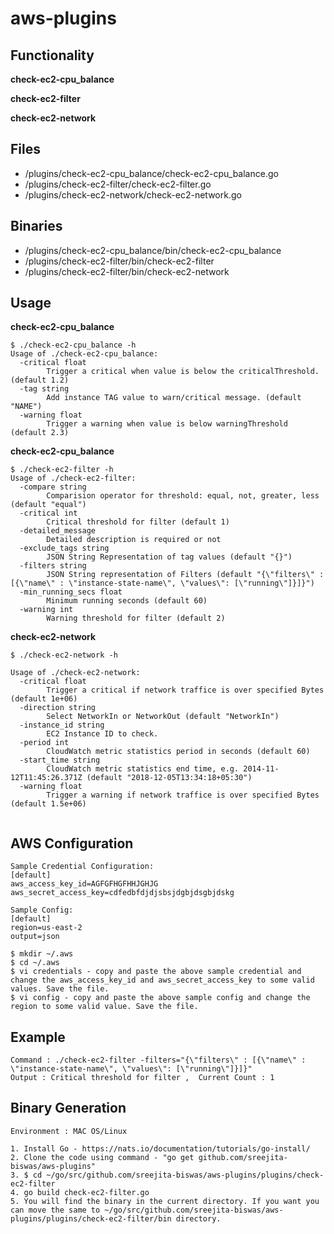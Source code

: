# aws-plugins

## Functionality

**check-ec2-cpu_balance**

**check-ec2-filter**

**check-ec2-network**

## Files

* /plugins/check-ec2-cpu_balance/check-ec2-cpu_balance.go
* /plugins/check-ec2-filter/check-ec2-filter.go
* /plugins/check-ec2-network/check-ec2-network.go

## Binaries

* /plugins/check-ec2-cpu_balance/bin/check-ec2-cpu_balance
* /plugins/check-ec2-filter/bin/check-ec2-filter
* /plugins/check-ec2-filter/bin/check-ec2-network

## Usage

**check-ec2-cpu_balance**

```
$ ./check-ec2-cpu_balance -h
Usage of ./check-ec2-cpu_balance:
  -critical float
    	Trigger a critical when value is below the criticalThreshold. (default 1.2)
  -tag string
    	Add instance TAG value to warn/critical message. (default "NAME")
  -warning float
    	Trigger a warning when value is below warningThreshold (default 2.3)
```
**check-ec2-cpu_balance**

```
$ ./check-ec2-filter -h
Usage of ./check-ec2-filter:
  -compare string
    	Comparision operator for threshold: equal, not, greater, less (default "equal")
  -critical int
    	Critical threshold for filter (default 1)
  -detailed_message
    	Detailed description is required or not
  -exclude_tags string
    	JSON String Representation of tag values (default "{}")
  -filters string
    	JSON String representation of Filters (default "{\"filters\" : [{\"name\" : \"instance-state-name\", \"values\": [\"running\"]}]}")
  -min_running_secs float
    	Minimum running seconds (default 60)
  -warning int
    	Warning threshold for filter (default 2)

```
**check-ec2-network**

```
$ ./check-ec2-network -h

Usage of ./check-ec2-network:
  -critical float
    	Trigger a critical if network traffice is over specified Bytes (default 1e+06)
  -direction string
    	Select NetworkIn or NetworkOut (default "NetworkIn")
  -instance_id string
    	EC2 Instance ID to check.
  -period int
    	CloudWatch metric statistics period in seconds (default 60)
  -start_time string
    	CloudWatch metric statistics end time, e.g. 2014-11-12T11:45:26.371Z (default "2018-12-05T13:34:18+05:30")
  -warning float
    	Trigger a warning if network traffice is over specified Bytes (default 1.5e+06)
      
```
   
## AWS Configuration

```
Sample Credential Configuration:
[default]
aws_access_key_id=AGFGFHGFHHJGHJG
aws_secret_access_key=cdfedbfdjdjsbsjdgbjdsgbjdskg

Sample Config:
[default]
region=us-east-2
output=json

$ mkdir ~/.aws
$ cd ~/.aws
$ vi credentials - copy and paste the above sample credential and change the aws_access_key_id and aws_secret_access_key to some valid values. Save the file.
$ vi config - copy and paste the above sample config and change the region to some valid value. Save the file.

```

## Example

```
Command : ./check-ec2-filter -filters="{\"filters\" : [{\"name\" : \"instance-state-name\", \"values\": [\"running\"]}]}"
Output : Critical threshold for filter ,  Current Count : 1  

```
## Binary Generation

```
Environment : MAC OS/Linux

1. Install Go - https://nats.io/documentation/tutorials/go-install/
2. Clone the code using command - "go get github.com/sreejita-biswas/aws-plugins"
3. $ cd ~/go/src/github.com/sreejita-biswas/aws-plugins/plugins/check-ec2-filter 
4. go build check-ec2-filter.go
5. You will find the binary in the current directory. If you want you can move the same to ~/go/src/github.com/sreejita-biswas/aws-plugins/plugins/check-ec2-filter/bin directory.

```
